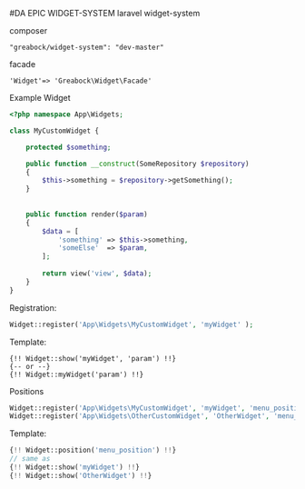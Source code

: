 #DA EPIC WIDGET-SYSTEM
laravel widget-system

composer

```
"greabock/widget-system": "dev-master"
```


facade
```
'Widget'=> 'Greabock\Widget\Facade'
```


Example Widget
```php
<?php namespace App\Widgets;

class MyCustomWidget { 

	protected $something;

	public function __construct(SomeRepository $repository)
	{
		$this->something = $repository->getSomething();
	}
	
	
	public function render($param)
	{
		$data = [
			'something' => $this->something,
			'someElse'  => $param,
		];
		
		return view('view', $data);
	}
}

```


Registration:
```php
Widget::register('App\Widgets\MyCustomWidget', 'myWidget' );
```

Template:
```tpl
{!! Widget::show('myWidget', 'param') !!}
{-- or --}
{!! Widget::myWidget('param') !!}
```

Positions
```php
Widget::register('App\Widgets\MyCustomWidget', 'myWidget', 'menu_position', 1 );
Widget::register('App\Widgets\OtherCustomWidget', 'OtherWidget', 'menu_position', 2 );
```

Template:

```php
{!! Widget::position('menu_position') !!}
// same as
{!! Widget::show('myWidget') !!}
{!! Widget::show('OtherWidget') !!}
```

